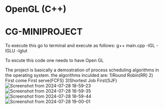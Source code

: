 # OpenGL (C++)
# CG-MINIPROJECT
To execute this go to terminal and execute as follows:
g++ main.cpp -lGL -lGLU -lglut

To excute this code one needs to have Open GL

The project is basically a demostration of process scheduling algorithms in the operating system.
the algorithms inculded are:
 1)Round Robin(RR)
 2) First come First serve(FCFS)
 3)Shortest Job First(SJF)
 ![Screenshot from 2024-07-28 18-59-23](https://github.com/user-attachments/assets/0e1e8be7-ea62-4f97-af88-0e3698833be8)
![Screenshot from 2024-07-28 18-59-35](https://github.com/user-attachments/assets/abbf81bf-6191-4224-a033-ba7dfc2a963d)
![Screenshot from 2024-07-28 18-59-44](https://github.com/user-attachments/assets/e902cb1a-2a3c-4a02-9607-cf90499c4bb5)
![Screenshot from 2024-07-28 19-00-01](https://github.com/user-attachments/assets/9a2bf303-ff7b-4ac3-a622-129e9ce4d456)


